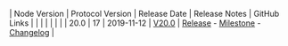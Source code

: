 | Node Version | Protocol Version | Release Date | Release Notes | GitHub Links | 
|              |                  |              |               | 					|
| 20.0         | 17               | 2019-11-12          | [V20.0](/releases/previous-release-notes/#v200) | [Release](https://github.com/nanocurrency/nano-node/releases/tag/V20.0) - [Milestone](https://github.com/nanocurrency/nano-node/milestone/10) - [Changelog](https://github.com/nanocurrency/nano-node/compare/V19.0...V20.0) | 